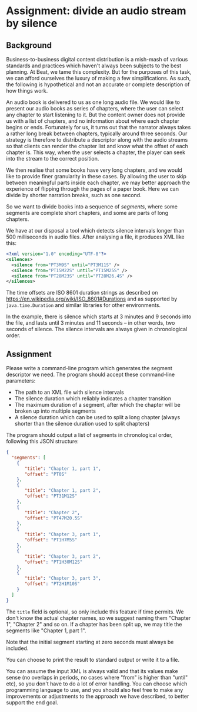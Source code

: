 # Assignment: divide an audio stream by silence

## Background

Business-to-business digital content distribution is a mish-mash of various standards and
practices which haven't always been subjects to the best planning. At Beat, we tame this
complexity. But for the purposes of this task, we can afford ourselves the luxury of making
a few simplifications. As such, the following is hypothetical and not an accurate or
complete description of how things work.

An audio book is delivered to us as one long audio file. We would like to present our audio
books as series of chapters, where the user can select any chapter to start listening to it.
But the content owner does not provide us with a list of chapters, and no information about
where each chapter begins or ends. Fortunately for us, it turns out that the narrator always takes a
rather long break between chapters, typically around three seconds. Our strategy is therefore
to distribute a descriptor along with the audio streams so that clients can render the chapter
list and know what the offset of each chapter is. This way, when the user selects a chapter,
the player can seek into the stream to the correct position.

We then realise that some books have very long chapters, and we would like to provide
finer granularity in these cases. By allowing the user to skip between meaningful parts
inside each chapter, we may better approach the experience of flipping through the pages of
a paper book. Here we can divide by shorter narration breaks, such as one second.

So we want to divide books into a sequence of _segments_, where some segments are complete
short chapters, and some are parts of long chapters.

We have at our disposal a tool which detects silence intervals longer than 500 milliseconds
in audio files. After analysing a file, it produces XML like this:

```xml
<?xml version="1.0" encoding="UTF-8"?>
<silences>
  <silence from="PT3M9S" until="PT3M11S" />
  <silence from="PT15M22S" until="PT15M25S" />
  <silence from="PT28M23S" until="PT28M26.4S" />
</silences>
```

The time offsets are ISO 8601 duration strings as described on
https://en.wikipedia.org/wiki/ISO_8601#Durations and as supported by `java.time.Duration`
and similar libraries for other environments.

In the example, there is silence which starts at 3 minutes and 9 seconds into the file, and
lasts until 3 minutes and 11 seconds – in other words, two seconds of silence. The silence
intervals are always given in chronological order.

## Assignment

Please write a command-line program which generates the segment descriptor we
need. The program should accept these command-line parameters:

* The path to an XML file with silence intervals
* The silence duration which reliably indicates a chapter transition
* The maximum duration of a segment, after which the chapter will be broken up into multiple segments
* A silence duration which can be used to split a long chapter (always shorter than the silence duration used to split chapters)

The program should output a list of segments in chronological order, following this JSON
structure:

```json
{
  "segments": [
    {
       "title": "Chapter 1, part 1",
       "offset": "PT0S"
    },
    {
       "title": "Chapter 1, part 2",
       "offset": "PT31M12S"
    },
    {
       "title": "Chapter 2",
       "offset": "PT47M20.5S"
    },
    {
       "title": "Chapter 3, part 1",
       "offset": "PT1H7M5S"
    },
    {
       "title": "Chapter 3, part 2",
       "offset": "PT1H30M12S"
    },
    {
       "title": "Chapter 3, part 3",
       "offset": "PT2H1M10S"
    }
  ]
}
```

The `title` field is optional, so only include this feature if time permits. We don't know
the actual chapter names, so we suggest naming them "Chapter 1", "Chapter 2" and so on.
If a chapter has been split up, we may title the segments like "Chapter 1, part 1".

Note that the initial segment starting at zero seconds must always be included.

You can choose to print the result to standard output or write it to a file.

You can assume the input XML is always valid and that its values make sense (no overlaps in
periods, no cases where "from" is higher than "until" etc), so you don't have to do a lot
of error handling. You can choose which programming language to use, and you should also
feel free to make any improvements or adjustments to the approach we have described, to
better support the end goal.
